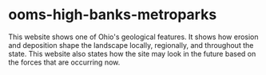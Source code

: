 # ooms-high-banks-metroparks
This website shows one of Ohio's geological features. It shows how erosion and deposition shape the landscape locally, regionally, and throughout the state. This website also states how the site may look in the future based on the forces that are occurring now.

